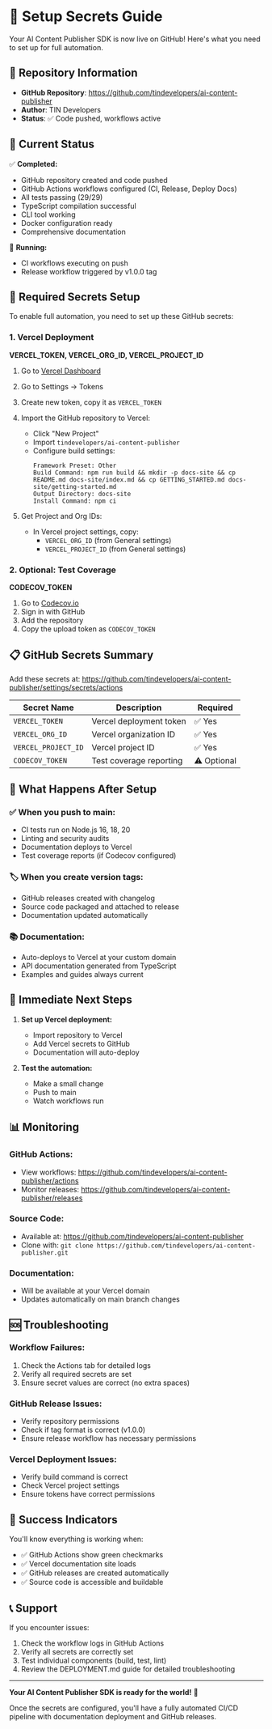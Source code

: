 # 🔐 Setup Secrets Guide

Your AI Content Publisher SDK is now live on GitHub! Here's what you need to set up for full automation.

## 📍 Repository Information

- **GitHub Repository**: https://github.com/tindevelopers/ai-content-publisher
- **Author**: TIN Developers
- **Status**: ✅ Code pushed, workflows active

## 🚀 Current Status

✅ **Completed:**
- GitHub repository created and code pushed
- GitHub Actions workflows configured (CI, Release, Deploy Docs)
- All tests passing (29/29)
- TypeScript compilation successful
- CLI tool working
- Docker configuration ready
- Comprehensive documentation

🔄 **Running:**
- CI workflows executing on push
- Release workflow triggered by v1.0.0 tag

## 🔑 Required Secrets Setup

To enable full automation, you need to set up these GitHub secrets:

### 1. Vercel Deployment
**VERCEL_TOKEN, VERCEL_ORG_ID, VERCEL_PROJECT_ID**

1. Go to [Vercel Dashboard](https://vercel.com/dashboard)
2. Go to Settings → Tokens
3. Create new token, copy it as `VERCEL_TOKEN`

4. Import the GitHub repository to Vercel:
   - Click "New Project"
   - Import `tindevelopers/ai-content-publisher`
   - Configure build settings:
     ```
     Framework Preset: Other
     Build Command: npm run build && mkdir -p docs-site && cp README.md docs-site/index.md && cp GETTING_STARTED.md docs-site/getting-started.md
     Output Directory: docs-site
     Install Command: npm ci
     ```

5. Get Project and Org IDs:
   - In Vercel project settings, copy:
     - `VERCEL_ORG_ID` (from General settings)
     - `VERCEL_PROJECT_ID` (from General settings)

### 2. Optional: Test Coverage
**CODECOV_TOKEN**
1. Go to [Codecov.io](https://codecov.io)
2. Sign in with GitHub
3. Add the repository
4. Copy the upload token as `CODECOV_TOKEN`

## 📋 GitHub Secrets Summary

Add these secrets at: https://github.com/tindevelopers/ai-content-publisher/settings/secrets/actions

| Secret Name | Description | Required |
|-------------|-------------|----------|
| `VERCEL_TOKEN` | Vercel deployment token | ✅ Yes |
| `VERCEL_ORG_ID` | Vercel organization ID | ✅ Yes |
| `VERCEL_PROJECT_ID` | Vercel project ID | ✅ Yes |
| `CODECOV_TOKEN` | Test coverage reporting | ⚠️ Optional |

## 🎯 What Happens After Setup

### ✅ When you push to main:
- CI tests run on Node.js 16, 18, 20
- Linting and security audits
- Documentation deploys to Vercel
- Test coverage reports (if Codecov configured)

### 🏷️ When you create version tags:
- GitHub releases created with changelog
- Source code packaged and attached to release
- Documentation updated automatically

### 📚 Documentation:
- Auto-deploys to Vercel at your custom domain
- API documentation generated from TypeScript
- Examples and guides always current

## 🔧 Immediate Next Steps

1. **Set up Vercel deployment:**
   - Import repository to Vercel
   - Add Vercel secrets to GitHub
   - Documentation will auto-deploy

2. **Test the automation:**
   - Make a small change
   - Push to main
   - Watch workflows run

## 📊 Monitoring

### GitHub Actions:
- View workflows: https://github.com/tindevelopers/ai-content-publisher/actions
- Monitor releases: https://github.com/tindevelopers/ai-content-publisher/releases

### Source Code:
- Available at: https://github.com/tindevelopers/ai-content-publisher
- Clone with: `git clone https://github.com/tindevelopers/ai-content-publisher.git`

### Documentation:
- Will be available at your Vercel domain
- Updates automatically on main branch changes

## 🆘 Troubleshooting

### Workflow Failures:
1. Check the Actions tab for detailed logs
2. Verify all required secrets are set
3. Ensure secret values are correct (no extra spaces)

### GitHub Release Issues:
- Verify repository permissions
- Check if tag format is correct (v1.0.0)
- Ensure release workflow has necessary permissions

### Vercel Deployment Issues:
- Verify build command is correct
- Check Vercel project settings
- Ensure tokens have correct permissions

## 🎉 Success Indicators

You'll know everything is working when:
- ✅ GitHub Actions show green checkmarks
- ✅ Vercel documentation site loads
- ✅ GitHub releases are created automatically
- ✅ Source code is accessible and buildable

## 📞 Support

If you encounter issues:
1. Check the workflow logs in GitHub Actions
2. Verify all secrets are correctly set
3. Test individual components (build, test, lint)
4. Review the DEPLOYMENT.md guide for detailed troubleshooting

---

**Your AI Content Publisher SDK is ready for the world!** 🚀

Once the secrets are configured, you'll have a fully automated CI/CD pipeline with documentation deployment and GitHub releases.

